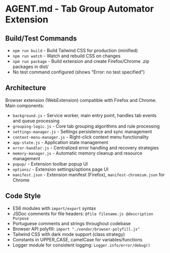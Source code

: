 # AGENT.md - Tab Group Automator Extension

## Build/Test Commands
- `npm run build` - Build Tailwind CSS for production (minified)
- `npm run watch` - Watch and rebuild CSS on changes
- `npm run package` - Build extension and create Firefox/Chrome .zip packages in dist/
- No test command configured (shows "Error: no test specified")

## Architecture
Browser extension (WebExtension) compatible with Firefox and Chrome. Main components:
- `background.js` - Service worker, main entry point, handles tab events and queue processing
- `grouping-logic.js` - Core tab grouping algorithms and rule processing  
- `settings-manager.js` - Settings persistence and sync management
- `context-menu-manager.js` - Right-click context menu functionality
- `app-state.js` - Application state management
- `error-handler.js` - Centralized error handling and recovery strategies
- `memory-manager.js` - Automatic memory cleanup and resource management
- `popup/` - Extension toolbar popup UI
- `options/` - Extension settings/options page UI
- `manifest.json` - Extension manifest (Firefox), `manifest-chromium.json` for Chrome

## Code Style
- ES6 modules with `import/export` syntax
- JSDoc comments for file headers: `@file filename.js @description Purpose`
- Portuguese comments and strings throughout codebase
- Browser API polyfill: `import "./vendor/browser-polyfill.js"`
- Tailwind CSS with dark mode support (class strategy)
- Constants in UPPER_CASE, camelCase for variables/functions
- Logger module for consistent logging: `Logger.info/error/debug()`
